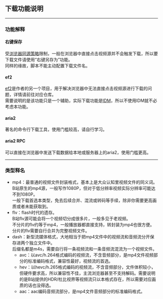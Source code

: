 ## 下载功能说明
---
### 功能解释
#### 右键保存
受[浏览器同源策略](https://developer.mozilla.org/zh-CN/docs/Web/Security/Same-origin_policy)限制，一般在浏览器中直接点击视频源并不会触发下载，所以要下载文件请使用“右键另存为”功能。  
同样的缘故，脚本不能主动配置下载文件名。

#### ef2
[ef2](https://github.com/MotooriKashin/ef2)是作者的另一个项目，用于解决浏览器中无法直接点击视频源进行下载的问题，详情请前往对应仓库。  
需要说明的是该功能只是一个辅助，实际下载功能是[IDM](http://www.internetdownloadmanager.com/)，所以不使用IDM就不必考虑本功能。

#### aria2
著名的命令行下载工具，使用门槛较高，请自行学习。

#### aria2 RPC
可以直接在浏览器中发送下载数据给本地或服务器上的aria2，使用门槛更高。

---
### 类型释名
- mp4：最普通的视频文件封装格式，基本上是大众认知里视频文件的同义词。  
B站原生的mp4源，一般写作1080P，但对于低分辨率视频实际分辨率可能达不到1080P。  
一般下载首选本类型，免去后续合并、混流或转码等手续，除非你需要更高画质或者未能获取到。
- flv：flash时代的遗存。  
B站flv源可能会将一个视频切分成很多片，一般多见于老视频。  
不分片的flv约等于mp4，一般播放器都直接支持，转封装为mp4也很方便。  
分片的flv需要自行合并为完整视频文件。
- dash：新型流媒体格式，大地相当于把mp4文件中的视频流和音频流分开保存进两个独立文件中。  
后缀名都是m4s，需要自行将一条视频流和一条音频流混流为一个视频文件。  
  - avc：以avc/h.264格式编码的视频流，不含音频部分，是mp4文件视频部分的标准编码格式，兼容性最好，视频流的首选。
  - hev：以hevc/h.265格式编码的视频流，不含音频部分，文件体积较小，但硬件要求高，所以兼容性不佳，主流浏览器甚至不支持解码。需要说明的是B站提供的HDR/杜比视界等视频流只以本格式存在，所以需要对应画质的话也没得选。
  - aac：aac编码音频流部分，是mp4文件音频部分的标准编码格式。